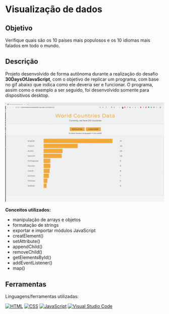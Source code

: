 <h1>Visualização de dados</h1>

<h2 align="left">Objetivo</h2>
<p align="left"> 
Verifique quais são os 10 países mais populosos e os 10 idiomas mais falados em todo o mundo.
</p>

<h2 align="left">Descrição</h2>
<p align="left"> 
Projeto desenvolvido de forma autônoma durante a realização do desafio <strong>30DaysOfJavaScript</strong>, com o objetivo de replicar um programa, com base no gif abaixo que indica como ele deveria ser e funcionar.
O programa, assim como o exemplo a ser seguido, foi desenvolvido somente para dispositivos desktop.
</p>
<img src='images/dom_min_project_bar_graph_day_5.1.gif'>

<strong>Conceitos utilizados:</strong>

<ul>
  <li>manipulação de arrays e objetos</li>
  <li>formatação de strings</li>
  <li>exportar e importar módulos JavaScript</li>
  <li>creatElement()</li>
  <li>setAttribute()</li>
  <li>appendChild()</li>
  <li>removeChild()</li>
  <li>getElementsById()</li>
  <li>addEventListener()</li>
  <li>map()</li>
</ul>

<h2 align="left">Ferramentas</h2>
<p align="left">

Linguagens/ferramentas utilizadas:

[![HTML](https://img.shields.io/badge/HTML-%23E34F26.svg?logo=html5&logoColor=white)](#)
[![CSS](https://img.shields.io/badge/CSS-1572B6?logo=css3&logoColor=fff)](#)
[![JavaScript](https://img.shields.io/badge/JavaScript-F7DF1E?logo=javascript&logoColor=000)](#)
[![Visual Studio Code](https://custom-icon-badges.demolab.com/badge/Visual%20Studio%20Code-0078d7.svg?logo=vsc&logoColor=white)](#)

</p>
